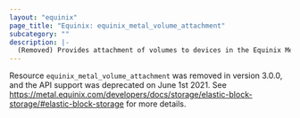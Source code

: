 ```yaml
---
layout: "equinix"
page_title: "Equinix: equinix_metal_volume_attachment"
subcategory: ""
description: |-
  (Removed) Provides attachment of volumes to devices in the Equinix Metal Host.
---
```


Resource `equinix_metal_volume_attachment` was removed in version 3.0.0, and the API support was deprecated on June 1st 2021. See https://metal.equinix.com/developers/docs/storage/elastic-block-storage/#elastic-block-storage for more details.

